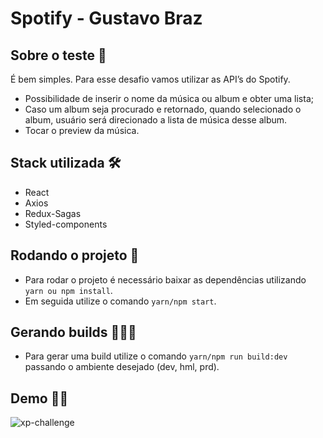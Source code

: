 # Spotify - Gustavo Braz

## Sobre o teste 📝

É bem simples. Para esse desafio vamos utilizar as API’s do Spotify.

 - Possibilidade de inserir o nome da música ou album e obter uma lista;
 - Caso um album seja procurado e retornado, quando selecionado o album, usuário será direcionado a lista de música desse album.
 - Tocar o preview da música.

## Stack utilizada 🛠
- React
- Axios
- Redux-Sagas
- Styled-components

## Rodando o projeto 🔄

- Para rodar o projeto é necessário baixar as dependências utilizando `yarn ou npm install`.
- Em seguida utilize o comando `yarn/npm start`.

## Gerando builds 👷🏻‍♂️
- Para gerar uma build utilize o comando `yarn/npm run build:dev` passando o ambiente desejado (dev, hml, prd).

## Demo 🤘🏼
![xp-challenge](https://user-images.githubusercontent.com/18057855/155253842-057d0a3e-3f25-4fe9-af2c-ee69b4d4485d.gif)
